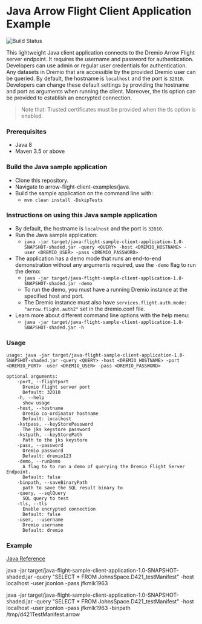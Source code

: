 # Java Arrow Flight Client Application Example
![Build Status](https://github.com/dremio-hub/arrow-flight-client-examples/workflows/java-build/badge.svg)

This lightweight Java client application connects to the Dremio Arrow Flight server endpoint. It requires the username and password for authentication. Developers can use admin or regular user credentials for authentication. Any datasets in Dremio that are accessible by the provided Dremio user can be queried. By default, the hostname is `localhost` and the port is `32010`. Developers can change these default settings by providing the hostname and port as arguments when running the client. Moreover, the tls option can be provided to establish an encrypted connection. 
> Note that: Trusted certificates must be provided when the tls option is enabled.

### Prerequisites
- Java 8 
- Maven 3.5 or above

### Build the Java sample application
- Clone this repository.
- Navigate to arrow-flight-client-examples/java.
- Build the sample application on the command line with:
  - `mvn clean install -DskipTests` 

### Instructions on using this Java sample application
- By default, the hostname is `localhost` and the port is `32010`.
- Run the Java sample application:
  - `java -jar target/java-flight-sample-client-application-1.0-SNAPSHOT-shaded.jar -query <QUERY> -host <DREMIO_HOSTNAME> -user <DREMIO_USER> -pass <DREMIO_PASSWORD>`
- The application has a demo mode that runs an end-to-end demonstration without any arguments required, use the `-demo` flag to run the demo:
  - `java -jar target/java-flight-sample-client-application-1.0-SNAPSHOT-shaded.jar -demo`
  - To run the demo, you must have a running Dremio instance at the specified host and port.
  - The Dremio instance must also have `services.flight.auth.mode: "arrow.flight.auth2"` set in the dremio.conf file. 
- Learn more about different command line options with the help menu:
  - `java -jar target/java-flight-sample-client-application-1.0-SNAPSHOT-shaded.jar -h` 

### Usage
```
usage: java -jar target/java-flight-sample-client-application-1.0-SNAPSHOT-shaded.jar -query <QUERY> -host <DREMIO_HOSTNAME> -port <DREMIO_PORT> -user <DREMIO_USER> -pass <DREMIO_PASSWORD>

optional arguments:
    -port, --flightport
      Dremio flight server port
      Default: 32010
    -h, --help
      show usage
    -host, --hostname
      Dremio co-ordinator hostname
      Default: localhost
    -kstpass, --keyStorePassword
      The jks keystore password
    -kstpath, --keyStorePath
      Path to the jks keystore
    -pass, --password
      Dremio password
      Default: dremio123
    -demo, --runDemo
      A flag to to run a demo of querying the Dremio Flight Server Endpoint.
      Default: false
    -binpath, --saveBinaryPath
      path to save the SQL result binary to
    -query, --sqlQuery
      SQL query to test
    -tls, --tls
      Enable encrypted connection
      Default: false
    -user, --username
      Dremio username
      Default: dremio
```
### Example

[Java Reference](https://arrow.apache.org/docs/java/)

java -jar target/java-flight-sample-client-application-1.0-SNAPSHOT-shaded.jar -query "SELECT * FROM JohnsSpace.D421_testManifest" -host localhost -user jconlon -pass jfkmlk1963

java -jar target/java-flight-sample-client-application-1.0-SNAPSHOT-shaded.jar -query "SELECT * FROM JohnsSpace.D421_testManifest" -host localhost -user jconlon -pass jfkmlk1963 -binpath /tmp/d421TestManifest.arrow
